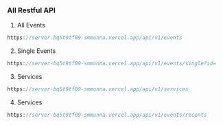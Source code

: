 ### All Restful API

1. All Events
```javascript
https://server-bq5t9tf09-smmunna.vercel.app/api/v1/events
```
2. Single Events
```javascript
https://server-bq5t9tf09-smmunna.vercel.app/api/v1/events/single?id=
```
3. Services
```javascript
https://server-bq5t9tf09-smmunna.vercel.app/api/v1/services
```
4. Services
```javascript
https://server-bq5t9tf09-smmunna.vercel.app/api/v1/events/recents
```
